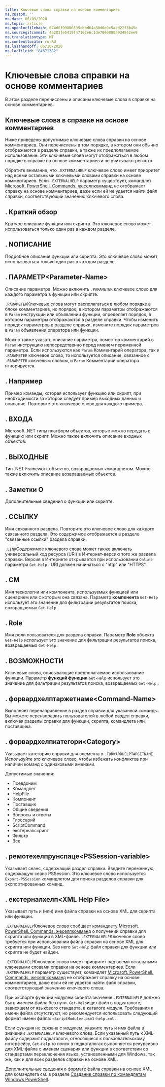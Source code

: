 ```yaml
---
title: Ключевые слова справки на основе комментариев
ms.custom: ''
ms.date: 06/09/2020
ms.topic: article
ms.openlocfilehash: 674d0f99800595cbbd64a80d0e0c5aed22f3b45c
ms.sourcegitcommit: 4a283fe5419f47102e6c1de7060880a934842ee9
ms.translationtype: MT
ms.contentlocale: ru-RU
ms.lasthandoff: 06/10/2020
ms.locfileid: "84671382"
---
```

# <a name="comment-based-help-keywords"></a>Ключевые слова справки на основе комментариев

В этом разделе перечислены и описаны ключевые слова в справке на основе комментариев.

## <a name="keywords-in-comment-based-help"></a>Ключевые слова в справке на основе комментариев

Ниже приведены допустимые ключевые слова справки на основе комментариев. Они перечислены в том порядке, в котором они обычно отображаются в разделе справки, а также их предполагаемое использование. Эти ключевые слова могут отображаться в любом порядке в справке на основе комментариев и не учитывают регистр.

Обратите внимание, что `.EXTERNALHELP` ключевое слово имеет приоритет над всеми остальными ключевыми словами справки на основе комментариев.
Если `.EXTERNALHELP` параметр существует, командлет [Microsoft. PowerShell. Commands. жеселпкомманд](/dotnet/api/Microsoft.PowerShell.Commands.gethelpcommand) не отображает справку на основе комментариев, даже если ей не удается найти файл справки, соответствующий значению ключевого слова.

## <a name="synopsis"></a>. Краткий обзор

Краткое описание функции или скрипта. Это ключевое слово может использоваться только один раз в каждом разделе.

## <a name="description"></a>. NОПИСАНИЕ

Подробное описание функции или скрипта. Это ключевое слово может использоваться только один раз в каждом разделе.

## <a name="parameter-parameter-name"></a>. ПАРАМЕТР\<Parameter-Name>

Описание параметра. Можно включить `.PARAMETER` ключевое слово для каждого параметра в функции или скрипте.

`.PARAMETER`Ключевые слова могут располагаться в любом порядке в блоке комментариев, но порядок, в котором параметры отображаются в `Param` инструкции или объявлении функции, определяет порядок, в котором параметры отображаются в разделе справки. Чтобы изменить порядок параметров в разделе справки, измените порядок параметров в `Param` объявлении оператора или функции.

Можно также указать описание параметра, поместив комментарий в `Param` инструкцию непосредственно перед именем переменной параметра. Если используются как `Param` Комментарий оператора, так и `.PARAMETER` ключевое слово, то используется описание, связанное с `.PARAMETER` ключевым словом, и `Param` Комментарий оператора игнорируется.

## <a name="example"></a>. Например

Пример команды, которая использует функцию или скрипт, при необходимости за которой следует пример выходных данных и описание. Повторите это ключевое слово для каждого примера.

## <a name="inputs"></a>. ВХОДА

Microsoft .NET типы платформ объектов, которые можно передать в функцию или скрипт. Можно также включить описание входных объектов.

## <a name="outputs"></a>. ВЫХОДНЫЕ

Тип .NET Framework объектов, возвращаемых командлетом. Можно также включить описание возвращаемых объектов.

## <a name="notes"></a>. Заметки О

Дополнительные сведения о функции или скрипте.

## <a name="link"></a>. ССЫЛКУ

Имя связанного раздела. Повторите это ключевое слово для каждого связанного раздела. Это содержимое отображается в разделе "связанные ссылки" раздела справки.

`.LINK`Содержимое ключевого слова может также включать универсальный код ресурса (URI) в Интернет-версию того же раздела справки. Версия в Интернете открывается при использовании `Online` параметра `Get-Help` . URI должен начинаться с "http" или "HTTPS".

## <a name="component"></a>. СМ

Имя технологии или компонента, используемых функцией или сценарием или с которым она связана.
Параметр **компонента** `Get-Help` использует это значение для фильтрации результатов поиска, возвращаемых `Get-Help` .

## <a name="role"></a>. Role

Имя роли пользователя для раздела справки. Параметр **Role** объекта `Get-Help` использует это значение для фильтрации результатов поиска, возвращаемых `Get-Help` .

## <a name="functionality"></a>. ВОЗМОЖНОСТИ

Ключевые слова, описывающие предполагаемое использование функции. Параметр **функций функции** `Get-Help` использует это значение для фильтрации результатов поиска, возвращаемых `Get-Help` .

## <a name="forwardhelptargetname-command-name"></a>. форвардхелптаржетнаме\<Command-Name>

Выполняет перенаправление в раздел справки для указанной команды. Вы можете перенаправить пользователей в любой раздел справки, включая разделы справки для функции, скрипта, командлета или поставщика.

## <a name="forwardhelpcategory-category"></a>. форвардхелпкатегори\<Category>

Указывает категорию справки для элемента в `.FORWARDHELPTARGETNAME` . Используйте это ключевое слово, чтобы избежать конфликтов при наличии команд с одинаковыми именами.

Допустимые значения:

- Псевдоним
- Командлет
- HelpFile
- Компонент
- Поставщик
- Общие сведения
- Вопросы и ответы
- Глоссарий
- ScriptCommand
- екстерналскрипт
- Фильтр
- Все

## <a name="remotehelprunspace-pssession-variable"></a>. ремотехелпрунспаце\<PSSession-variable>

Указывает сеанс, содержащий раздел справки. Введите переменную, содержащую сеанс PSSession. Это ключевое слово используется `Export-PSSession` командлетом для поиска разделов справки для экспортированных команд.

## <a name="externalhelp-xml-help-file"></a>. екстерналхелп\<XML Help File>

Указывает путь и (или) имя файла справки на основе XML для скрипта или функции.

`.EXTERNALHELP`Ключевое слово сообщает командлету [Microsoft. PowerShell. Commands. жеселпкомманд](/dotnet/api/Microsoft.PowerShell.Commands.gethelpcommand) о получении справки для скрипта или функции в XML-файле. `.EXTERNALHELP`Ключевое слово требуется при использовании файла справки на основе XML для скрипта или функции. Без него `Get-Help` файл справки для функции или скрипта не будет найден.

`.EXTERNALHELP`Ключевое слово имеет приоритет над всеми остальными ключевыми словами справки на основе комментариев. Если `.EXTERNALHELP` параметр существует, командлет [Microsoft. PowerShell. Commands. жеселпкомманд](/dotnet/api/Microsoft.PowerShell.Commands.gethelpcommand) не отображает справку на основе комментариев, даже если ей не удается найти файл справки, соответствующий значению ключевого слова.

При экспорте функции модулем скрипта значение `.EXTERNALHELP` должно быть именем файла без пути. `Get-Help`ищет файл в подкаталоге, зависящем от языкового стандарта, в каталоге модуля. Требования к имени файла отсутствуют, но рекомендуется использовать следующий формат имени файла: `<ScriptModule>.psm1-help.xml` .

Если функция не связана с модулем, укажите путь и имя файла в значении `.EXTERNALHELP` ключевого слова. Если указанный путь к XML-файлу содержит подкаталоги, относящиеся к пользовательскому интерфейсу, `Get-Help` то поиск в подкаталогах выполняется рекурсивно для XML-файла с именем сценария или функции в соответствии со стандартами переключения языка, установленными для Windows, так же, как и для всех разделов справки на основе XML.

Дополнительные сведения о формате файла справки на основе XML для командлета см. в разделе [Создание справки по командлетам Windows PowerShell](./writing-help-for-windows-powershell-cmdlets.md).
